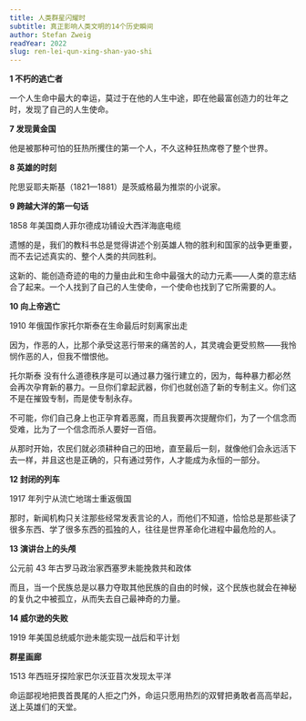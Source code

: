 ```yaml
---
title: 人类群星闪耀时
subtitle: 真正影响人类文明的14个历史瞬间
author: Stefan Zweig
readYear: 2022
slug: ren-lei-qun-xing-shan-yao-shi
---
```


**1 不朽的逃亡者**

一个人生命中最大的幸运，莫过于在他的人生中途，即在他最富创造力的壮年之时，发现了自己的人生使命。

**7 发现黄金国**

他是被那种可怕的狂热所攫住的第一个人，不久这种狂热席卷了整个世界。

**8 英雄的时刻**

陀思妥耶夫斯基（1821—1881）是茨威格最为推崇的小说家。

**9 跨越大洋的第一句话**

1858 年美国商人菲尔德成功铺设大西洋海底电缆

遗憾的是，我们的教科书总是觉得讲述个别英雄人物的胜利和国家的战争更重要，而不去记述真实的、整个人类的共同胜利。

这新的、能创造奇迹的电的力量由此和生命中最强大的动力元素——人类的意志结合了起来。一个人找到了自己的人生使命，一个使命也找到了它所需要的人。

**10 向上帝逃亡**

1910 年俄国作家托尔斯泰在生命最后时刻离家出走

因为，作恶的人，比那个承受这恶行带来的痛苦的人，其灵魂会更受煎熬——我怜悯作恶的人，但我不憎恨他。

托尔斯泰 没有什么道德秩序是可以通过暴力强行建立的，因为，每种暴力都必然会再次孕育新的暴力。一旦你们拿起武器，你们也就创造了新的专制主义。你们这不是在摧毁专制，而是使专制永存。

不可能，你们自己身上也正孕育着恶魔，而且我要再次提醒你们，为了一个信念而受难，比为了一个信念而杀人要好一百倍。

从那时开始，农民们就必须耕种自己的田地，直至最后一刻，就像他们会永远活下去一样，并且这也是正确的，只有通过劳作，人才能成为永恒的一部分。

**12 封闭的列车**

1917 年列宁从流亡地瑞士重返俄国

那时，新闻机构只关注那些经常发表言论的人，而他们不知道，恰恰总是那些读了很多东西、学了很多东西的孤独的人，往往是世界革命化进程中最危险的人。

**13 演讲台上的头颅**

公元前 43 年古罗马政治家西塞罗未能挽救共和政体

而且，当一个民族总是以暴力夺取其他民族的自由的时候，这个民族也就会在神秘的复仇之中被孤立，从而失去自己最神奇的力量。

**14 威尔逊的失败**

1919 年美国总统威尔逊未能实现一战后和平计划

**群星画廊**

1513 年西班牙探险家巴尔沃亚苜次发现太平洋

命运鄙视地把畏首畏尾的人拒之门外，命运只愿用热烈的双臂把勇敢者高高举起，送上英雄们的天堂。
